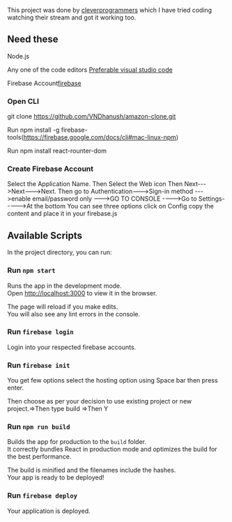 This project was done by [cleverprogrammers](https://www.youtube.com/c/CleverProgrammer) which I have tried coding watching their stream and got it working too.

## Need these 
Node.js

Any one of the code editors [Preferable visual studio code](https://code.visualstudio.com/)

Firebase Account[firebase](https://firebase.google.com/)


### Open CLI

git clone https://github.com/VNDhanush/amazon-clone.git

Run npm install -g firebase-tools(https://firebase.google.com/docs/cli#mac-linux-npm)

Run npm install react-rounter-dom 


### Create Firebase Account 
Select the Application Name.
Then Select the Web icon
Then Next--->Next--->Next.
Then go to Authentication--->Sign-in method --->enable email/password only --->GO TO CONSOLE
---->Go to Settings----->At the bottom You can see three options click on Config copy the content and place it in your firebase.js 

## Available Scripts

In the project directory, you can run:

### Run `npm start`

Runs the app in the development mode.<br />
Open [http://localhost:3000](http://localhost:3000) to view it in the browser.

The page will reload if you make edits.<br />
You will also see any lint errors in the console.

### Run `firebase login`

Login into your respected firebase accounts.

### Run  `firebase init`

You get few options select the hosting option using Space bar then press enter.

Then choose as per your decision to use existing project or new project.=>Then type build =>Then Y

### Run `npm run build`

Builds the app for production to the `build` folder.<br />
It correctly bundles React in production mode and optimizes the build for the best performance.

The build is minified and the filenames include the hashes.<br />
Your app is ready to be deployed!


### Run `firebase deploy`

Your application is deployed.

